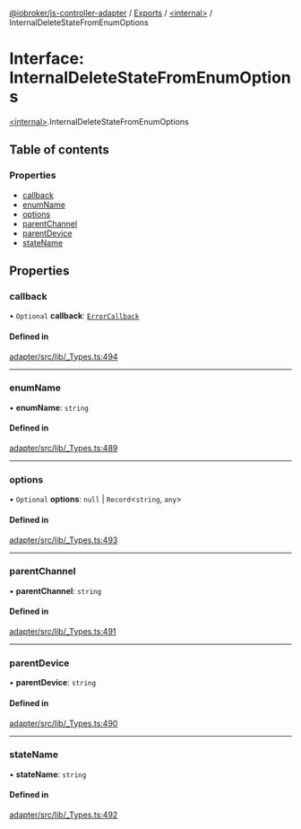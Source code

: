 [@iobroker/js-controller-adapter](../README.md) / [Exports](../modules.md) / [\<internal\>](../modules/internal_.md) / InternalDeleteStateFromEnumOptions

# Interface: InternalDeleteStateFromEnumOptions

[\<internal\>](../modules/internal_.md).InternalDeleteStateFromEnumOptions

## Table of contents

### Properties

- [callback](internal_.InternalDeleteStateFromEnumOptions.md#callback)
- [enumName](internal_.InternalDeleteStateFromEnumOptions.md#enumname)
- [options](internal_.InternalDeleteStateFromEnumOptions.md#options)
- [parentChannel](internal_.InternalDeleteStateFromEnumOptions.md#parentchannel)
- [parentDevice](internal_.InternalDeleteStateFromEnumOptions.md#parentdevice)
- [stateName](internal_.InternalDeleteStateFromEnumOptions.md#statename)

## Properties

### callback

• `Optional` **callback**: [`ErrorCallback`](../modules/internal_.md#errorcallback)

#### Defined in

[adapter/src/lib/_Types.ts:494](https://github.com/ioBroker/ioBroker.js-controller/blob/d68ed299/packages/adapter/src/lib/_Types.ts#L494)

___

### enumName

• **enumName**: `string`

#### Defined in

[adapter/src/lib/_Types.ts:489](https://github.com/ioBroker/ioBroker.js-controller/blob/d68ed299/packages/adapter/src/lib/_Types.ts#L489)

___

### options

• `Optional` **options**: ``null`` \| `Record`\<`string`, `any`\>

#### Defined in

[adapter/src/lib/_Types.ts:493](https://github.com/ioBroker/ioBroker.js-controller/blob/d68ed299/packages/adapter/src/lib/_Types.ts#L493)

___

### parentChannel

• **parentChannel**: `string`

#### Defined in

[adapter/src/lib/_Types.ts:491](https://github.com/ioBroker/ioBroker.js-controller/blob/d68ed299/packages/adapter/src/lib/_Types.ts#L491)

___

### parentDevice

• **parentDevice**: `string`

#### Defined in

[adapter/src/lib/_Types.ts:490](https://github.com/ioBroker/ioBroker.js-controller/blob/d68ed299/packages/adapter/src/lib/_Types.ts#L490)

___

### stateName

• **stateName**: `string`

#### Defined in

[adapter/src/lib/_Types.ts:492](https://github.com/ioBroker/ioBroker.js-controller/blob/d68ed299/packages/adapter/src/lib/_Types.ts#L492)
